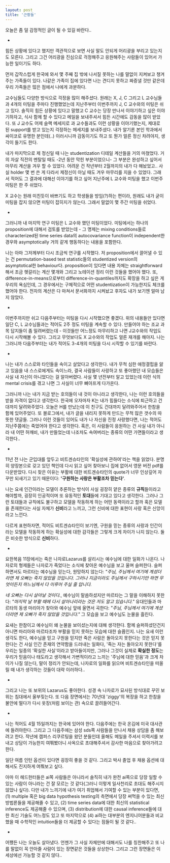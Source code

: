 ```yaml
---
layout: post
title: '근황들'
---
```


오늘은 좀 덜 감정적인 글이 될 수 있길 바란다..

-

힘든 상황에 있다고 했지만 객관적으로 보면 사실 말도 안되게 어리광을 부리고 있는지도 모른다. 그리고 그건 어리광을 진심으로 걱정해주고 응원해주는 사람들이 있어서 가능한 일이기도 하다. 

먼저 갑작스럽게 한국에 와서 몇 주째 집 밖에 나서질 못하는 나를 말없이 지켜보고 챙겨주는 가족들이 있다. 나같은 가족이 집에 있다면 나는 견디지 못하고 짜증낼 것만 같은데 우리 가족들은 많은 점에서 나에게 과분하다. 

교수님들도 다양한 방식으로 걱정을 많이 해주셨다. 원래는 X, J, C 그리고 L 교수님들과 4개의 미팅을 주마다 진행했었는데 지난주부터 이번주까지 J, C 교수와의 미팅은 쉬고 있다. 솔직히 힘든 상황에 있다고 말했고 C 교수는 당장 만나서 이야기하고 싶은 이야기하자고, 식사 함께 할 수 있다고 메일을 보내주셔서 힘든 시간에도 감동을 많이 받았다. 또 J 교수도 어제 슬랙 메세지로 과 교수들과도 이런 상황을 이야기했는지, 제대로 된 support를 받고 있는지 걱정하는 메세지를 보내주셨다. 내가 알기론 본인 학과에서 싸이코로 유명한 분인데(..) 이러시니까 감동이기도 하고 또 뭔가 얼른 정신 차려야지, 생각이 들기도 한다.

내가 마지막으로 제 정신일 때 나는 studentization 디테일 계산들을 거의 마쳤었다. 거의 자살 직전의 멘탈일 때도 -2년 동안 막힌 부분이었으니- 그 부분은 완성하고 싶어서 마무리 계산을 겨우 할 수 있었다. 어려운 건 작년부터 2월까지의 내가 다 해놨었고.. 사실 holder 몇 번 쓴 게 다라서 제정신이 아닐 때도 겨우 마무리를 지을 수 있었다. 그래서 적어도 그 결과에 대해선 이야기를 하고 싶어 지난주에 L 교수와 미팅을 했고 이번주 미팅은 한 주 쉬었다. 

X 교수는 원래 미친듯이 바쁘기도 하고 학생들을 방임(?)하는 편이라, 원래도 내가 굳이 미팅을 잡지 않으면 미팅이 잡히지가 않는다. 그래서 말없이 몇 주간 미팅을 쉬었다. 

-

그러니까 내 마지막 연구 미팅은 L 교수와 했던 미팅이었다. 미팅에서는 하나의 proposition에 대해서 검토를 받았는데 - 그 명제는 mixing conditions들로 characterized된 time series data의 autocovariance function이 independent한 경우와 asymptotically 거의 같게 행동하다는 내용을 포함한다. 

나는 아마 그저께부터 다시 조금씩 연구를 시작했다. 저 proposition에서 끌어낼 수 있는 건 permutation-based test statistic들의 studentized version의 asymptotical한 behaviour다. proposition이 있다면 내용 자체는 straightforward해서 조금 헷갈리는 계산 몇개와 그리고 노테이션 정리 이런 것들을 했어야 했다. 또, difference-in-means으로부터 difference-in-quantiles까지도 확장을 하고 싶은 게 우리의 욕심인데, 그 경우에서는 구체적으로 어떤 studentization이 가능한지도 체크를 했어야 한다. 전자의 계산은 다 마쳐서 문서화까지 시켜놨고 후자도 내가 보기엔 얼마 남지 않았다. 

-

이번주까지만 쉬고 다음주부터는 미팅을 다시 시작했으면 좋겠다. 위의 내용들만 있다면 일단 C, L 교수님들과는 적어도 2주 정도 미팅을 계속할 수 있다. 만들어야 하는 조교 과목 답지들이 좀 밀려버렸는데 - 이것들만 어느정도 마무리하고 나면 J교수와의 작업도 다시 시작해볼 수 있다. 그리고 무엇보다도 X 교수와의 작업도 얼른 재개를 해야지. 나는 그러니까 다음주부터는 내가 적어도 3-4개의 미팅을 다시 시작할 수 있기를 바란다. 

-

나는 내가 스스로와 타인들을 속이고 살았다고 생각한다. 내가 무척 심한 애정결핍을 앓고 있음을 내 스스로에게도 속이느라, 결국 사람들이 사랑하고 또 좋아했던 내 모습들은 사실 내 자신이 아니었다는 걸 알아버렸다. 사실 몇 년전부터 알고 있었는데 이런 식의 mental crisis를 겪고 나면 그 사실이 너무 뼈아프게 다가온다.

그러니까 나는 내가 지금 받는 호의들이 내 것이 아니라고 생각한다, 나는 이런 호의들을 받을 자격이 없다고 생각한다. 한국에 오자마자 K는 내가 힘들다는 소식에 퇴근하고 건대까지 달려와주었다. 오늘은 H를 만났는데 이 친구도 건대까지 달려와주어서 한참을 함께 있어주었다. 또 블로그에서, 내가 글을 내리지 못하게 만드는 무척 많은 갯수의 따뜻한 댓글들. 그러나 이런 것들이 있어도 내가 나 자신을 진정 사랑했다면, 나는 적어도 지난주쯤에는 죽었어야 한다고 생각한다. 혹은, 이 사람들이 응원하는 건 사실 내가 아니라 내 어떤 허깨비, 내가 만들었는데 나조차도 속여버리는 종류의 어떤 가면들이라고 생각한다..

-

11년 전 나는 군입대를 앞두고 비트겐슈타인의 '확실성에 관하여'라는 책을 읽었다. 분명히 양장본으로 갖고 있던 책인데 다시 읽고 싶어 찾아보니 집에 없어서 영문 버전 pdf를 다운받았다. 다시 찾은 이유는 부활에 대한 비트겐슈타인의 quote가 너무 인상깊어 자꾸만 되새기고 있기 때문이다: **'구원하는 사랑은 부활조차 믿는다'**. 

나는 요새 인간이라는 모델이 추론하는 방식이 사실 굉장히 얕은 종류의 **규칙**들이라고 해야할까, 굉장히 인공적이며 또 유동적인 **토대**들에 기대고 있다고 생각한다. 그러나 그런 토대들과 규칙에도 불구하고 모델을 작동하게 하는 어떤 동력이라고 할까 혹은 모델을 존재한다는 사실 자체가 **신비**라고 느끼고, 그런 신비에 대한 표현이 사랑 혹은 신앙이라고 느낀다.

다르게 표현하자면, 적어도 비트겐슈타인이 보기엔, 구원을 믿는 종류의 사랑과 인간이라는 모델을 작동하게 하는 확실성에 대한 감각들은 그렇게 크게 차이가 나지 않는다. 둘은 비슷한 방식으로 **신비**하다.

-

요한복음 11장에서는 죽은 나자로Lazarus를 살리시는 예수님에 대한 일화가 나온다. 나자로의 형제들은 나자로가 죽었다는 소식에 찾아온 예수님을 보고 울며 슬퍼한다. 슬퍼하면서도 마르타는 예수님을 믿는다, 원망하지 않는다: *"주님, 주님께서 여기에 계셨더라면 제 오빠는 죽지 않았을 것입니다. 그러나 지금이라도 주님께서 구하시기만 하면 무엇이든지 하느님께서 다 이루어 주실 줄 압니다.*

*네 오빠는 다시 살아날 것이다.*, 예수님이 말씀하셨지만 마르타는 그 말을 이해하지 못한다: *"마지막 날 부활 때에 다시 살아나리라는 것은 저도 알고 있습니다."* 유대인들과 마르타의 동생 마리아가 찾아와 예수님 앞에 울면서 곡한다: *"주님, 주님께서 여기에 계셨더라면 제 오빠가 죽지 않았을 것입니다."* 그 모습을 보고 예수님도 눈물을 흘린다.

요새는 한참이고 예수님이 왜 눈물을 보이셨는지에 대해 생각한다. 함께 슬퍼하셨던건지 아니면 마리아와 마르타조차 부활을 믿지 못하는 모습에 대한 슬픔인지. 나는 요새 이런 생각도 한다, 예수님을 믿고 구원을 믿지만 죽은 사람은 돌아오지 못한다는 것은 믿지 못한다는 건 사실 인간 존재의 연약함을 드러내는 일화다, '죽는 자는 돌아오지 못한다'를 우리는 일종의 '확실한 사실'이라고 받아들이지만, 그러나 그것이 실제로 **확실한 정도**는 우리가 믿음이나 태도라고 생각해서 가변적이라고 느끼는 '주님에 대한 믿음'과 크게 차이가 나질 않는다, 말이 정리가 안되는데, 나자로의 일화를 읽으며 비트겐슈타인을 떠올릴 때 내가 생각하는 것들이 대략 이러하다..

-

그리고 나는 또 보위의 Lazarus도 좋아한다. 성경 속 나자로가 묘사된 방식대로 꾸민 보위는 침대에서 울부짖는다. 또 다음 장면에서는 70년대 'ziggy'의 복장을 하고 한참을 불안에 떨다가 다시 옷장(처럼 보이는 관) 속으로 끌려들어간다. 

-

나는 적어도 4월 15일까지는 한국에 있어야 한다. 다음주에는 한국 온김에 미국 대사관에 들려야한다. 그리고 그 다음주에는 삼성 sds쪽 사람들을 만나서 채용 상담을 좀 해보려고 한다. 작년에 캠퍼스 리쿠르팅을 왔던 분들인데 올해도 메일을 주셔서 이력서를 보내고 상담이 가능한지 여쭤봤더니 사옥으로 초대해주셔서 감사한 마음으로 찾아가려고 한다.

일단 여름 인턴 옵션이 있다면 굉장히 좋을 것 같다. 그리고 박사 졸업 후 채용 옵션에 대해서도 진지하게 여쭤보고 싶다. 

아마 이 헤드헌터들은 ai쪽 사람들은 아니라서 솔직히 내가 완전 ai쪽으로 당장 일할 수 있는 사람이 아니라는 건 잘 모르는 것 같다(그러니 이렇게 일사천리로 초대도 해주시지 않았나 싶다). 다만 내가 느끼기에 내가 여기 취업해서 기여할 수 있는 부분이 있다면, (1) multiple 혹은 big data hypothesis testing의 측면에서 당장 써먹을 수 있는 최신 방법론들을 제공해줄 수 있고, (2) time series data에 대한 최신의 statistical inference도 제공해줄 수 있으며, (3) distribution에 대한 causal inference들에 대한 최신 기술도 어느정도 있고 또 마지막으로 (4) ai하는 대부분의 엔지니어분들과 비교했을 때 수학적인 intuition들을 더 제공할 수 있다는 점들이 될 것 같다..

-

어쨌든 나는 오늘도 살아냈다. 언젠가 그 사실 자체만에 대해서도 나를 칭찬해주고 또 나를 말없이 꼭 안아줄 사람이 있는 장면같은 것들을 상상한다. 그리고 그런 장면들은 이 세상에선 가능할 것 같지 않다..











